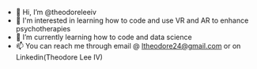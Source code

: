 - 👋 Hi, I’m @theodoreleeiv
- 👀 I'm interested in learning how to code and use VR and AR to enhance psychotherapies
- 🌱 I’m currently learning how to code and data science
- 📫 You can reach me through email @ ltheodore24@gmail.com or on Linkedin(Theodore Lee IV) 

<!---
theodoreleeiv/theodoreleeiv is a ✨ special ✨ repository because its `README.md` (this file) appears on your GitHub profile.
You can click the Preview link to take a look at your changes.
--->
